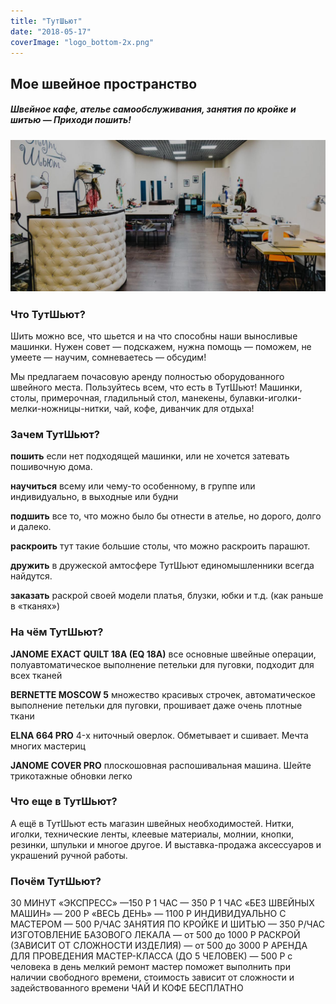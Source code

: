 ```yaml
---
title: "ТутШьют"
date: "2018-05-17"
coverImage: "logo_bottom-2x.png"
---
```


## Мое швейное пространство

##### Швейное кафе, ателье самообслуживания, занятия по кройке и шитью — Приходи пошить!

### ![](./images/8bez-imeni-1.jpg)

### Что ТутШьют?

Шить можно все, что шьется и на что способны наши выносливые машинки. Нужен совет — подскажем, нужна помощь — поможем, не умеете — научим, сомневаетесь — обсудим!

Мы предлагаем почасовую аренду полностью оборудованного швейного места. Пользуйтесь всем, что есть в ТутШьют! Машинки, столы, примерочная, гладильный стол, манекены, булавки-иголки-мелки-ножницы-нитки, чай, кофе, диванчик для отдыха!

### Зачем ТутШьют?

**пошить** если нет подходящей машинки, или не хочется затевать пошивочную дома.

**научиться** всему или чему-то особенному, в группе или индивидуально, в выходные или будни

**подшить** все то, что можно было бы отнести в ателье, но дорого, долго и далеко.

**раскроить** тут такие большие столы, что можно раскроить парашют.

**дружить** в дружеской амтосфере ТутШьют единомышленники всегда найдутся.

**заказать** раскрой своей модели платья, блузки, юбки и т.д. (как раньше в «тканях»)

### На чём ТутШьют?

**JANOME EXACT QUILT 18A (EQ 18A)** все основные швейные операции, полуавтоматическое выполнение петельки для пуговки, подходит для всех тканей

**BERNETTE MOSCOW 5** множество красивых строчек, автоматическое выполнение петельки для пуговки, прошивает даже очень плотные ткани

**ELNA 664 PRO** 4-х ниточный оверлок. Обметывает и сшивает. Мечта многих мастериц

**JANOME COVER PRO** плоскошовная распошивальная машина. Шейте трикотажные обновки легко

### Что еще в ТутШьют?

А ещё в ТутШьют есть магазин швейных необходимостей. Нитки, иголки, технические ленты, клеевые материалы, молнии, кнопки, резинки, шпульки и многое другое. И выставка-продажа аксессуаров и украшений ручной работы.

### Почём ТутШьют?

30 МИНУТ «ЭКСПРЕСС» —150 P 1 ЧАС — 350 P 1 ЧАС «БЕЗ ШВЕЙНЫХ МАШИН» — 200 P «ВЕСЬ ДЕНЬ» — 1100 P ИНДИВИДУАЛЬНО С МАСТЕРОМ — 500 P/ЧАС ЗАНЯТИЯ ПО КРОЙКЕ И ШИТЬЮ — 350 P/ЧАС ИЗГОТОВЛЕНИЕ БАЗОВОГО ЛЕКАЛА — от 500 до 1000 P РАСКРОЙ (ЗАВИСИТ ОТ СЛОЖНОСТИ ИЗДЕЛИЯ) — от 500 до 3000 P АРЕНДА ДЛЯ ПРОВЕДЕНИЯ МАСТЕР-КЛАССА (ДО 5 ЧЕЛОВЕК) — 500 P с человека в день мелкий ремонт мастер поможет выполнить при наличии свободного времени, стоимость зависит от сложности и задействованного времени ЧАЙ И КОФЕ БЕСПЛАТНО
